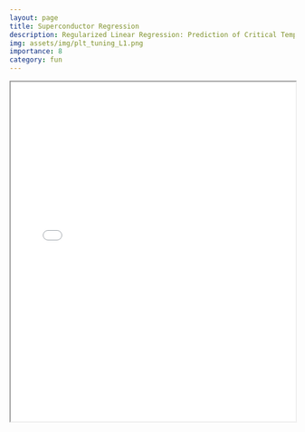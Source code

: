 ```yaml
---
layout: page
title: Superconductor Regression
description: Regularized Linear Regression: Prediction of Critical Temperature and Identification of Key Properties
img: assets/img/plt_tuning_L1.png
importance: 8
category: fun
---
```


<style>
    /* Custom CSS for formatting */
    .paragraph {
        margin-bottom: 10px; /* Add margin bottom for paragraphs */
        font-family: Arial, Helvetica, sans-serif; /* Change font family */
    }
    .figure-container {
        margin-top: 20px; /* Add margin to the top of the figure container */
    }
    .acknowledgment {
        font-size: 12px; /* Adjust font size for acknowledgment text */
        margin-top: 20px; /* Add margin to the top of the acknowledgment */
    }
    .caption {
        text-align: left;
    }
</style>

<iframe src="{{ site.baseurl }}/assets/pdf/SuperconductorRegularizedLinearRegression.pdf" width="100%" height="600px"></iframe>
